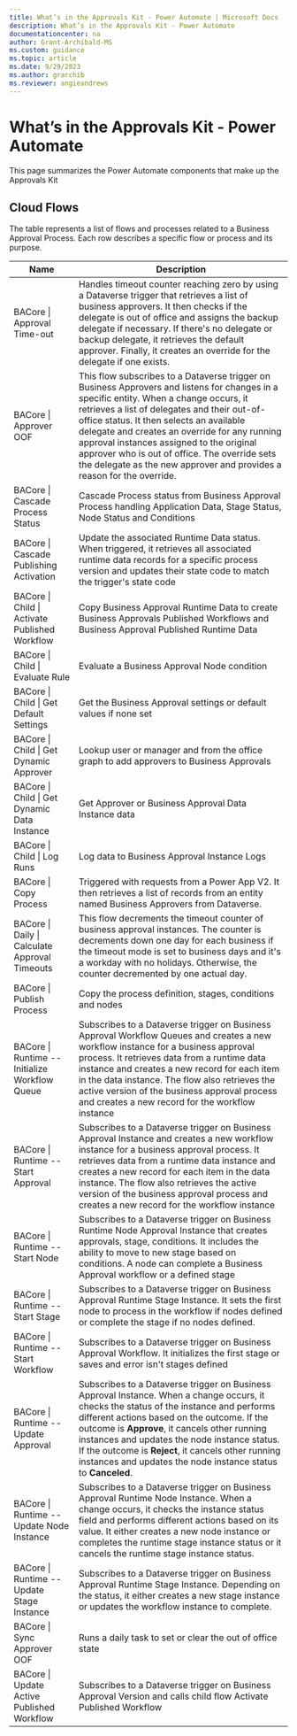 ```yaml
---
title: What’s in the Approvals Kit - Power Automate | Microsoft Docs
description: What’s in the Approvals Kit - Power Automate
documentationcenter: na
author: Grant-Archibald-MS
ms.custom: guidance
ms.topic: article
ms.date: 9/29/2023
ms.author: grarchib
ms.reviewer: angieandrews
---
```


# What’s in the Approvals Kit - Power Automate

This page summarizes the Power Automate components that make up the Approvals Kit

## Cloud Flows

The table represents a list of flows and processes related to a Business Approval Process. Each row describes a specific flow or process and its purpose.

|Name                                             | Description |
|-------------------------------------------------|-------------|
|BACore \| Approval Time-out                      | Handles timeout counter reaching zero by using a Dataverse trigger that retrieves a list of business approvers. It then checks if the delegate is out of office and assigns the backup delegate if necessary. If there's no delegate or backup delegate, it retrieves the default approver. Finally, it creates an override for the delegate if one exists.|
|BACore \| Approver OOF                           | This flow subscribes to a Dataverse trigger on Business Approvers and listens for changes in a specific entity. When a change occurs, it retrieves a list of delegates and their out-of-office status. It then selects an available delegate and creates an override for any running approval instances assigned to the original approver who is out of office. The override sets the delegate as the new approver and provides a reason for the override.|
|BACore \| Cascade Process Status                 | Cascade Process status from Business Approval Process handling Application Data, Stage Status, Node Status and Conditions|
|BACore \| Cascade Publishing Activation          | Update the associated Runtime Data status. When triggered, it retrieves all associated runtime data records for a specific process version and updates their state code to match the trigger's state code |
|BACore \| Child \| Activate Published Workflow   | Copy Business Approval Runtime Data to create Business Approvals Published Workflows and Business Approval Published Runtime Data|
|BACore \| Child \| Evaluate Rule                 | Evaluate a Business Approval Node condition |
|BACore \| Child \| Get Default Settings          | Get the Business Approval settings or default values if none set |
|BACore \| Child \| Get Dynamic Approver          | Lookup user or manager and from the office graph to add approvers to Business Approvals |
|BACore \| Child \| Get Dynamic Data Instance     | Get Approver or Business Approval Data Instance data |
|BACore \| Child \| Log Runs                      | Log data to Business Approval Instance Logs |
|BACore \| Copy Process                           | Triggered with requests from a Power App V2. It then retrieves a list of records from an entity named Business Approvers from Dataverse.
|BACore \| Daily \| Calculate Approval Timeouts   | This flow decrements the timeout counter of business approval instances. The counter is decrements down one day for each business if the timeout mode is set to business days and it's a workday with no holidays. Otherwise, the counter decremented by one actual day.
|BACore \| Publish Process                        | Copy the process definition, stages, conditions and nodes |
|BACore \| Runtime \-\- Initialize Workflow Queue | Subscribes to a Dataverse trigger on Business Approval Workflow Queues and creates a new workflow instance for a business approval process. It retrieves data from a runtime data instance and creates a new record for each item in the data instance. The flow also retrieves the active version of the business approval process and creates a new record for the workflow instance
|BACore \| Runtime \-\- Start Approval            | Subscribes to a Dataverse trigger on Business Approval Instance and creates a new workflow instance for a business approval process. It retrieves data from a runtime data instance and creates a new record for each item in the data instance. The flow also retrieves the active version of the business approval process and creates a new record for the workflow instance
|BACore \| Runtime \-\- Start Node                | Subscribes to a Dataverse trigger on Business Runtime Node Approval Instance that creates approvals, stage, conditions. It includes the ability to move to new stage based on conditions. A node can complete a Business Approval workflow or a defined stage
|BACore \| Runtime \-\- Start Stage               | Subscribes to a Dataverse trigger on Business Approval Runtime Stage Instance. It sets the first node to process in the workflow if nodes defined or complete the stage if no nodes defined.
|BACore \| Runtime \-\- Start Workflow            | Subscribes to a Dataverse trigger on Business Approval Workflow. It initializes the first stage or saves and error isn't stages defined
|BACore \| Runtime \-\- Update Approval           | Subscribes to a Dataverse trigger on Business Approval Instance. When a change occurs, it checks the status of the instance and performs different actions based on the outcome. If the outcome is **Approve**, it cancels other running instances and updates the node instance status. If the outcome is **Reject**, it cancels other running instances and updates the node instance status to **Canceled**.
|BACore \| Runtime \-\- Update Node Instance      | Subscribes to a Dataverse trigger on Business Approval Runtime Node Instance. When a change occurs, it checks the instance status field and performs different actions based on its value. It either creates a new node instance or completes the runtime stage instance status or it cancels the runtime stage instance status.
|BACore \| Runtime \-\- Update Stage Instance     |  Subscribes to a Dataverse trigger on Business Approval Runtime Stage Instance. Depending on the status, it either creates a new stage instance or updates the workflow instance to complete.
|BACore \| Sync Approver OOF                      | Runs a daily task to set or clear the out of office state
|BACore \| Update Active Published Workflow       | Subscribes to a Dataverse trigger on Business Approval Version and calls child flow Activate Published Workflow
